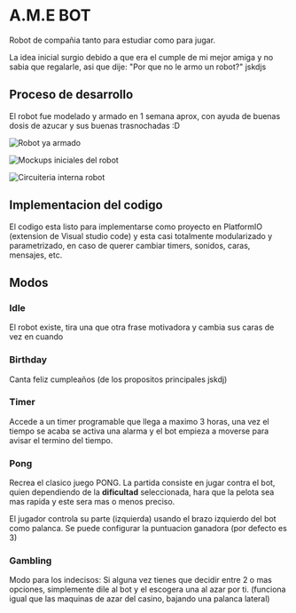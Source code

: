 # A.M.E BOT
Robot de compañia tanto para estudiar como para jugar.

La idea inicial surgio debido a que era el cumple de mi mejor amiga y no sabia que regalarle, asi que dije: "Por que no le armo un robot?" jskdjs

## Proceso de desarrollo
El robot fue modelado y armado en 1 semana aprox, con ayuda de buenas dosis de azucar y sus buenas trasnochadas :D

![Robot ya armado](https://github.com/user-attachments/assets/514cfe85-05a9-4405-8938-bfee4e6ffb10)

![Mockups iniciales del robot](https://github.com/user-attachments/assets/9903c608-9f89-4afa-b77a-d2a0b1c458d2)

![Circuiteria interna robot](https://github.com/user-attachments/assets/3d10ab85-f5f2-4d05-95e1-1b0f57292e02)

## Implementacion del codigo
El codigo esta listo para implementarse como proyecto en PlatformIO (extension de Visual studio code) y 
esta casi totalmente modularizado y parametrizado, en caso de querer cambiar timers, sonidos, caras, mensajes, etc.

## Modos

### Idle
El robot existe, tira una que otra frase motivadora y cambia sus caras de vez en cuando

### Birthday
Canta feliz cumpleaños (de los propositos principales jskdj)

### Timer
Accede a un timer programable que llega a maximo 3 horas, una vez el tiempo se acaba
se activa una alarma y el bot empieza a moverse para avisar el termino del tiempo.

### Pong
Recrea el clasico juego PONG. La partida consiste en jugar contra el bot, quien dependiendo de la 
**dificultad** seleccionada, hara que la pelota sea mas rapida y este sera mas o menos preciso.

El jugador controla su parte (izquierda) usando el brazo izquierdo del bot como palanca.
Se puede configurar la puntuacion ganadora (por defecto es 3)

### Gambling
Modo para los indecisos: Si alguna vez tienes que decidir entre 2 o mas opciones, simplemente dile al bot y el
escogera una al azar por ti. (funciona igual que las maquinas de azar del casino, bajando una palanca lateral)
